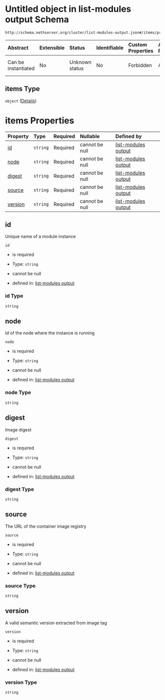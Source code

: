# Untitled object in list-modules output Schema

```txt
http://schema.nethserver.org/cluster/list-modules-output.json#/items/properties/installed/items
```



| Abstract            | Extensible | Status         | Identifiable | Custom Properties | Additional Properties | Access Restrictions | Defined In                                                                            |
| :------------------ | :--------- | :------------- | :----------- | :---------------- | :-------------------- | :------------------ | :------------------------------------------------------------------------------------ |
| Can be instantiated | No         | Unknown status | No           | Forbidden         | Allowed               | none                | [list-modules-output.json\*](cluster/list-modules-output.json "open original schema") |

## items Type

`object` ([Details](list-modules-output-items-properties-installed-items.md))

# items Properties

| Property            | Type     | Required | Nullable       | Defined by                                                                                                                                                                                                             |
| :------------------ | :------- | :------- | :------------- | :--------------------------------------------------------------------------------------------------------------------------------------------------------------------------------------------------------------------- |
| [id](#id)           | `string` | Required | cannot be null | [list-modules output](list-modules-output-items-properties-installed-items-properties-id.md "http://schema.nethserver.org/cluster/list-modules-output.json#/items/properties/installed/items/properties/id")           |
| [node](#node)       | `string` | Required | cannot be null | [list-modules output](list-modules-output-items-properties-installed-items-properties-node.md "http://schema.nethserver.org/cluster/list-modules-output.json#/items/properties/installed/items/properties/node")       |
| [digest](#digest)   | `string` | Required | cannot be null | [list-modules output](list-modules-output-items-properties-installed-items-properties-digest.md "http://schema.nethserver.org/cluster/list-modules-output.json#/items/properties/installed/items/properties/digest")   |
| [source](#source)   | `string` | Required | cannot be null | [list-modules output](list-modules-output-items-properties-installed-items-properties-source.md "http://schema.nethserver.org/cluster/list-modules-output.json#/items/properties/installed/items/properties/source")   |
| [version](#version) | `string` | Required | cannot be null | [list-modules output](list-modules-output-items-properties-installed-items-properties-version.md "http://schema.nethserver.org/cluster/list-modules-output.json#/items/properties/installed/items/properties/version") |

## id

Unique name of a module instance

`id`

* is required

* Type: `string`

* cannot be null

* defined in: [list-modules output](list-modules-output-items-properties-installed-items-properties-id.md "http://schema.nethserver.org/cluster/list-modules-output.json#/items/properties/installed/items/properties/id")

### id Type

`string`

## node

Id of the node where the instance is running

`node`

* is required

* Type: `string`

* cannot be null

* defined in: [list-modules output](list-modules-output-items-properties-installed-items-properties-node.md "http://schema.nethserver.org/cluster/list-modules-output.json#/items/properties/installed/items/properties/node")

### node Type

`string`

## digest

Image digest

`digest`

* is required

* Type: `string`

* cannot be null

* defined in: [list-modules output](list-modules-output-items-properties-installed-items-properties-digest.md "http://schema.nethserver.org/cluster/list-modules-output.json#/items/properties/installed/items/properties/digest")

### digest Type

`string`

## source

The URL of the container image registry

`source`

* is required

* Type: `string`

* cannot be null

* defined in: [list-modules output](list-modules-output-items-properties-installed-items-properties-source.md "http://schema.nethserver.org/cluster/list-modules-output.json#/items/properties/installed/items/properties/source")

### source Type

`string`

## version

A valid semantic version extracted from image tag

`version`

* is required

* Type: `string`

* cannot be null

* defined in: [list-modules output](list-modules-output-items-properties-installed-items-properties-version.md "http://schema.nethserver.org/cluster/list-modules-output.json#/items/properties/installed/items/properties/version")

### version Type

`string`
